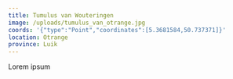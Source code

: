 ```yaml
---
title: Tumulus van Wouteringen
image: /uploads/tumulus_van_otrange.jpg
coords: '{"type":"Point","coordinates":[5.3681584,50.737371]}'
location: Otrange
province: Luik
---
```

Lorem ipsum